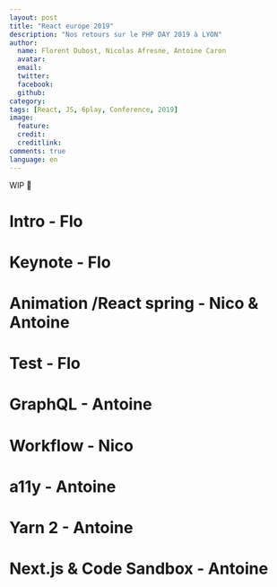 ```yaml
---
layout: post
title: "React europe 2019"
description: "Nos retours sur le PHP DAY 2019 à LYON"
author:
  name: Florent Dubost, Nicolas Afresne, Antoine Caron
  avatar:
  email:
  twitter:
  facebook:
  github:
category:
tags: [React, JS, 6play, Conference, 2019]
image:
  feature: 
  credit: 
  creditlink: 
comments: true
language: en
---
```


WIP :construction:

# Intro - Flo

# Keynote - Flo

# Animation /React spring - Nico & Antoine

# Test - Flo

# GraphQL - Antoine

# Workflow - Nico

# a11y - Antoine

# Yarn 2 - Antoine

# Next.js & Code Sandbox - Antoine